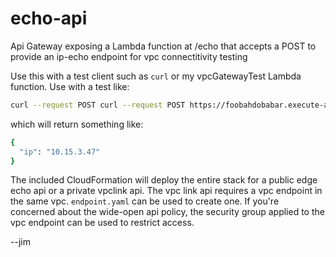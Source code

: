 # echo-api

Api Gateway exposing a Lambda function at /echo that accepts a POST to provide an ip-echo endpoint for vpc connectitivity testing

Use this with a test client such as `curl` or my vpcGatewayTest Lambda function.
Use with a test like:

```bash
curl --request POST curl --request POST https://foobahdobabar.execute-api.us-east-1.amazonaws.com/echo
```

which will return something like:

```bash
{
  "ip": "10.15.3.47"
}
```

The included CloudFormation will deploy the entire stack for a public edge echo api or a private vpclink api. The vpc link api requires a vpc endpoint in the same vpc. `endpoint.yaml` can be used to create one. If you're concerned about the wide-open api policy, the security group applied to the vpc endpoint can be used to restrict access.

--jim
